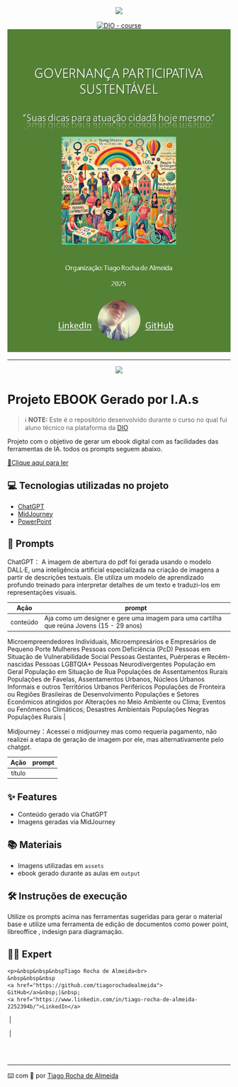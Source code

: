 <p align="center">
    <img width="100" src=".github/assets/banner.png">
</p>


<p align="center">
<a href="https://dio.me/"><img src="https://img.shields.io/badge/DIO-Course-28DA77?logo=youtube" alt="DIO - course"></a>
<a href="https://github.com/tiagorochadealmeida/prompts-recipe-to-create-a-ebook/blob/main/ebook.pdf" title="Go to Bash homepage"><img src="https://github.com/tiagorochadealmeida/prompts-recipe-to-create-a-ebook/blob/main/capa_ebook_.jpg" alt="Made with Bash"></a></p>

-------


<p align="center">
<img 
    src="./assets/cover.png"
    width="400"  
/>
</p>

# Projeto EBOOK Gerado por I.A.s


 > ℹ️ **NOTE:** Este é o repositório desenvolvido durante o curso no qual fui aluno técnico na plataforma da [DIO](https://dio.me)

Projeto com o objetivo de gerar um ebook digital com as facilidades das ferramentas de IA. todos os prompts
seguem abaixo.

<a href="https://github.com/tiagorochadealmeida/prompts-recipe-to-create-a-ebook/blob/main/ebook.pdf" title="View PDF now"> 📕Clique aqui para ler</a>

## 💻 Tecnologias utilizadas no projeto

- [ChatGPT](https://chat.openai.com/) 
- [MidJourney](https://www.midjourney.com/app/)
- [PowerPoint](https://www.microsoft.com/en/microsoft-365/powerpoint)

## 🧠 Prompts


ChatGPT： A imagem de abertura do pdf foi gerada usando o modelo DALL·E, uma inteligência artificial especializada na criação de imagens a partir de descrições textuais. Ele utiliza um modelo de aprendizado profundo treinado para interpretar detalhes de um texto e traduzi-los em representações visuais.

|   Ação   | prompt                                                                                                                                                                                                                                                                         |
| :------: | -------------------------------------------------------------------------------------------------------------------------------------------------------------------------------------------------------------------------------------------------------------------                                                     |
| conteúdo | Aja como um designer e gere uma imagem para uma cartilha que reúna Jovens (15 - 29 anos) 
Microempreendedores Individuais, Microempresários e Empresários de Pequeno Porte
Mulheres
Pessoas com Deficiência (PcD)
Pessoas em Situação de Vulnerabilidade Social
Pessoas Gestantes, Puérperas e Recém-nascidas
Pessoas LGBTQIA+
Pessoas Neurodivergentes
População em Geral
População em Situação de Rua
Populações de Assentamentos Rurais
Populações de Favelas, Assentamentos Urbanos, Núcleos Urbanos Informais e outros Territórios Urbanos Periféricos
Populações de Fronteira ou Regiões Brasileiras de Desenvolvimento
Populações e Setores Econômicos atingidos por Alterações no Meio Ambiente ou Clima; Eventos ou Fenômenos Climáticos; Desastres Ambientais
Populações Negras
Populações Rurais |


Midjourney：Acessei o midjourney mas como requeria pagamento, não realizei a etapa de geração de imagem por ele, mas alternativamente pelo chatgpt. 

|  Ação  | prompt                                                                                 |
| :----: | -------------------------------------------------------------------------------------- |
| título |  |

## ✨ Features

- Conteúdo gerado via ChatGPT
- Imagens geradas via MidJourney

## 📚 Materiais

- Imagens utilizadas em `assets`
- ebook gerado durante as aulas em `output`

## 🛠️ Instruções de execução

Utilize os prompts acima nas ferramentas sugeridas para gerar o material base e utilize uma ferramenta de edição de documentos como power point, libreoffice , indesign para diagramação.

## 👨‍💻 Expert

<p>
   
    <p>&nbsp&nbsp&nbspTiago Rocha de Almeida<br>
    &nbsp&nbsp&nbsp
    <a href="https://github.com/tiagorochadealmeida">
    GitHub</a>&nbsp;|&nbsp;
    <a href="https://www.linkedin.com/in/tiago-rocha-de-almeida-2252394b/">LinkedIn</a>
&nbsp;|&nbsp;
    
&nbsp;|&nbsp;</p>
</p>
<br/><br/>
<p>

---

⌨️ com 💜 por [Tiago Rocha de Almeida](https://github.com/tiagorochadealmeida)
